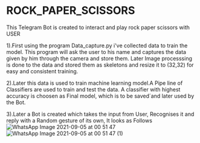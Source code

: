 # ROCK_PAPER_SCISSORS
 
 
 This Telegram Bot is created to interact and play rock paper scissors with USER
 
 1).First using the program Data_capture.py i've collected data to train the model. This program will ask the user to his name and captures the data given by him through the camera and store them. Later Image processsing is done to the data and stored them as skeletons and resize it to (32,32) for easy and consistent training.
 
 2).Later this data is used to train machine learning model.A Pipe line of Classifiers are used to train and test the data. A classifier with highest accuracy is choosen as Final model, which is to be saved´and later used by the Bot.
 
3).Later a Bot is created which takes the input from User, Recognises it and reply with a Random gesture of its own, It looks as Follows
![WhatsApp Image 2021-09-05 at 00 51 47](https://user-images.githubusercontent.com/84836313/132109783-08d10198-8a96-4d74-922a-64e9ad128d32.jpeg)
![WhatsApp Image 2021-09-05 at 00 51 47 (1)](https://user-images.githubusercontent.com/84836313/132109784-b4ac0c93-b0b7-4d91-9660-335155a5c55f.jpeg)


  
